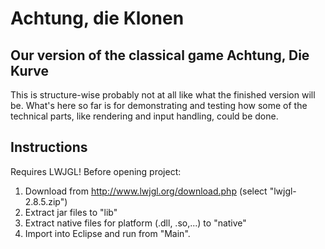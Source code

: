 # Achtung, die Klonen

## Our version of the classical game Achtung, Die Kurve

This is structure-wise probably not at all like what the finished version will be. What's here so far is for demonstrating and testing how some of the technical parts, like rendering and input handling, could be done.

## Instructions
Requires LWJGL! Before opening project:
1. Download from http://www.lwjgl.org/download.php (select "lwjgl-2.8.5.zip")
2. Extract jar files to "lib"
3. Extract native files for platform (.dll, .so,...) to "native"
4. Import into Eclipse and run from "Main".
